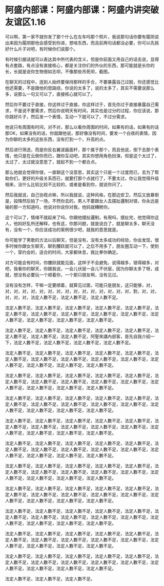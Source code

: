# 阿盛内部课：阿盛内部课：阿盛内讲突破友谊区1.16

可以啊，第一家不就你发了那个什么在左车吗那个照片，我说那句话你要有履阴说出来因为履阴那他会感受到你进，想啥东西，而且前两句话都没必要，你可以先挑好什么片子对吧，有时候你们说那个。

有时候引据话就可以表达其中所代表的含义，但是你前面又用自己的话去说，显得有点套路，有点没有直接核心，都是关注你们的外伙的东西，那可能就是长你的长，长就是说你生物很如志呗，不像那些吊死呗，截图。

在聊天的过程中，连到人始终要保持那样的手合，不要暴露自己过脱，你还感觉比他还需要，不是跟他的思路绕，你说的太多了，说的太多了，其实不需要说那么多，说那么一句又可以了，直接核心就可以了。

然后你不要过于直接，你这样过于直接，你这样过于，首先你过于直接暴露自己需求，不是说不要需求，然后你说明天有时间，其实也是过分的过程，你应该说，那你跳好片子，然后发一个表情，互动一下就可以了，不过分需求。

他说只有周围有时间，对不对，那么以看你周围的时间，如果有的话，如果有的话那OK，如果没有的话，你就跟他说，那好像没有时间，要发一个白夜的表情，因为你聊的太多的这些东西，没有打到一个，升高的点。

然后进行筛选，而是你反右翼波画面杆，那个属于那个，而且他说，倒下去那个表情，他只是在云倒你而已，跟你互动吧，其实你想用角色扮演，但是这个太过了，太过了，太过就没意思了，就起不到一个都合点。

那么他就会觉得你很，一直聊这个没意思，其实这个只是一个过度而已，去为了帮助你们，更好的升级关系而已，就要打那个点就行了，不要太过，你让我觉得升级相来，没什么比较比较不比较的，或者是看到你，就说你问了。

然后我就说，自己协观点嘛，所以我就说，这种风格，在那边安卫，然后又放暴倒是，投降然后拍了一场，不然你去的，男人不要跟女人去摆扯邏制对错，你永远是输的那一方知道吗，他说对你说你对我，他妈就糟糕你。

这个可以了，情绪不就起来了吗，你跟他摆扯邏制，有用吗，摆扯完，他觉得你这人，他妈好乱所还解释，也有这，你那问题，就是说白了，就是聊太多，聊天没有，没有一个，你应该成功的案例很少吧，就我的意思就是。

你可能学了男歌的方法以后聊天，但是没有，没有太多成功的经验，你会发现，很多时候你跟女生聊天，聊到腰跃就可以了，之后不用多了，朋友圈互动一下，使到一个，穿约会的，适合的时间，大家都休息，我比拳你确定。

对方可能会有时间，你腰跃就能见面，这样子不会避免，说得越多，错得越多，对吧，我看你的聊天，你跟我说，一会儿伏层一会儿不伏层，因为你聊太多了呀，成就，想没有必要玩一个顺着你，一个那只朋友啊，没有见过。

没有没有怎样，干嘛一定要顺着，就算见过面，可能只是朋友，这只能够，对，对，对，对，对，对，对，对，对，对，对，对，对，对，对，对，對，对，对，对，对，对，法定人數不足，法定人數不足，法定人數不足。

法定人數不足，法定人數不足，法定人數不足，法定人數不足，法定人數不足，法定人數不足，法定人數不足，法定人數不足，法定人數不足，法定人數不足，法定人數不足，法定人數不足，法定人數不足，法定人數不足。

法定人數不足，法定人數不足，法定人數不足，法定人數不足，法定人數不足，法定人數不足，法定人數不足，法定人數不足，阿聖來講內部客，首先自我介紹一下，法定人數不足，法定人數不足，法定人數不足，法定人數不足。

法定人數不足，法定人數不足，法定人數不足，法定人數不足，法定人數不足，法定人數不足，法定人數不足，法定人數不足，法定人數不足，法定人數不足，法定人數不足，法定人數不足，法定人數不足，法定人數不足。

法定人數不足，法定人數不足，法定人數不足，法定人數不足，法定人數不足，法定人數不足，法定人數不足，法定人數不足，法定人數不足，法定人數不足，法定人數不足，法定人數不足，法定人數不足，法定人數不足。

法定人數不足，法定人數不足，法定人數不足，法定人數不足，法定人數不足，法定人數不足，法定人數不足，法定人數不足，法定人數不足，法定人數不足，法定人數不足，法定人數不足，法定人數不足，法定人數不足。

法定人數不足，法定人數不足，法定人數不足，法定人數不足，法定人數不足，法定人數不足，法定人數不足，法定人數不足，法定人數不足，法定人數不足，法定人數不足，法定人數不足，法定人數不足，法定人數不足。

法定人數不足，法定人數不足，法定人數不足，法定人數不足，法定人數不足，法定人數不足，法定人數不足，法定人數不足，法定人數不足，法定人數不足，法定人數不足，法定人數不足，法定人數不足，法定人數不足。

法定人數不足，法定人數不足，法定人數不足，法定人數不足，法定人數不足，法定人數不足，法定人數不足，法定人數不足，法定人數不足，法定人數不足，法定人數不足，法定人數不足，法定人數不足，法定人數不足。

法定人數不足，法定人數不足，法定人數不足，法定人數不足，法定人數不足，法定人數不足，法定人數不足，法定人數不足，法定人數不足，法定人數不足，法定人數不足，法定人數不足，法定人數不足，法定人數不足。

法定人數不足，法定人數不足，法定人數不足，法定人數不足，法定人數不足，法定人數不足，法定人數不足，法定人數不足，法定人數不足，法定人數不足，法定人數不足，法定人數不足，法定人數不足，法定人數不足。

法定人數不足，法定人數不足，法定人數不足，法定人數不足，法定人數不足，法定人數不足，法定人數不足，法定人數不足，法定人數不足，法定人數不足，法定人數不足，法定人數不足，法定人數不足，法定人數不足。

法定人數不足，法定人數不足，法定人數不足，法定人數不足，法定人數不足，法定人數不足，法定人數不足，法定人數不足，法定人數不足，法定人數不足，法定人數不足，法定人數不足，法定人數不足，法定人數不足。

法定人數不足，法定人數不足，法定人數不足。